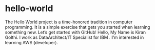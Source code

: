 # hello-world
The Hello World project is a time-honored tradition in computer programming. It is a simple exercise that gets you started when learning something new. Let’s get started with GitHub!
Hello, My Name is Kiran Golthi.  I work as DataArchitect/IT Specialist for IBM .  I'm interested in learning AWS (developer).

